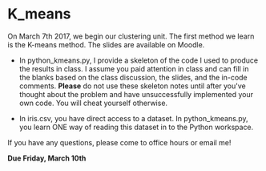 # K_means

On March 7th 2017, we begin our clustering unit.  The first method we learn is the K-means method.  The slides are available on Moodle. 

* In python_kmeans.py, I provide a skeleton of the code I used to produce the results in class.  I assume you paid attention in class and can fill in the blanks based on the class discussion, the slides, and the in-code comments.  **Please** do not use these skeleton notes until after you've thought about the problem and have unsuccessfully implemented your own code.  You will cheat yourself otherwise.

* In iris.csv, you have direct access to a dataset.  In python_kmeans.py, you learn ONE way of reading this dataset in to the Python workspace.

If you have any questions, please come to office hours or email me!

**Due Friday, March 10th**